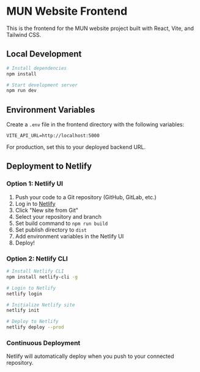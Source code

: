 # MUN Website Frontend

This is the frontend for the MUN website project built with React, Vite, and Tailwind CSS.

## Local Development

```bash
# Install dependencies
npm install

# Start development server
npm run dev
```

## Environment Variables

Create a `.env` file in the frontend directory with the following variables:

```
VITE_API_URL=http://localhost:5000
```

For production, set this to your deployed backend URL.

## Deployment to Netlify

### Option 1: Netlify UI

1. Push your code to a Git repository (GitHub, GitLab, etc.)
2. Log in to [Netlify](https://app.netlify.com/)
3. Click "New site from Git"
4. Select your repository and branch
5. Set build command to `npm run build`
6. Set publish directory to `dist`
7. Add environment variables in the Netlify UI
8. Deploy!

### Option 2: Netlify CLI

```bash
# Install Netlify CLI
npm install netlify-cli -g

# Login to Netlify
netlify login

# Initialize Netlify site
netlify init

# Deploy to Netlify
netlify deploy --prod
```

### Continuous Deployment

Netlify will automatically deploy when you push to your connected repository.